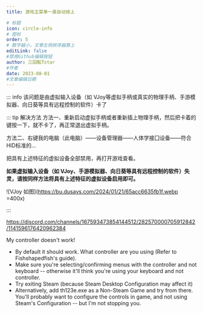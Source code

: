 ```yaml
---
title: 游戏主菜单一直自动按上

# 标题
icon: circle-info
# 图标
order: 5
# 数字越小，文章左侧排序越靠上
editLink: false
#禁用Github编辑按钮
author: 三回転Tstar
#作者
date: 2023-08-01
#文章编辑日期
---
```


::: info
该问题是由虚拟输入设备（如 VJoy等虚拟手柄或真实的物理手柄、手游模拟器、向日葵等具有远程控制的软件）卡了


::: tip 解决方法
方法一、重新启动虚拟手柄或者重新插上物理手柄，然后把卡着的键按一下，就不卡了，再正常退出虚拟手柄。


方法二、右键我的电脑（此电脑）——设备管理器——人体学接囗设备——符合HID标准的...

把具有上述特征的虚拟设备全部禁用，再打开游戏查看。

**如果虚拟输入设备（如 VJoy、手游模拟器、向日葵等具有远程控制的软件）失灵，请按同样方法将具有上述特征的虚拟设备启用即可。**

![VJoy 如图](https://bu.dusays.com/2024/01/21/65acc6635fb1f.webp =400x)

:::

https://discord.com/channels/167593473854144512/282570000705912842/1141596176420962384

My controller doesn't work!
- By default it should work. What controller are you using (Refer to Fishshapedfish's guide).
- Make sure you're selecting/confirming menus with the controller and not keyboard -- otherwise it'll think you're using your keyboard and not controller.
- Try exiting Steam (because Steam Desktop Configuration may affect it)
- Alternatively, add th123e.exe as a Non-Steam Game and try from there. You'll probably want to configure the controls in game, and not using Steam's Configuration -- but I'm not stopping you.

